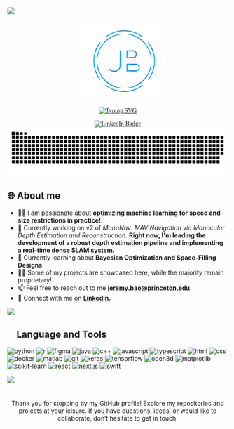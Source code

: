 <!--Jeremy Bao's Profile Page-->

<div style="font-family:Garamond">
  <!-- Header text -->
  <img src="https://user-images.githubusercontent.com/73097560/115834477-dbab4500-a447-11eb-908a-139a6edaec5c.gif">
  <div id="user-content-toc">
  <ul align="center">
     <img  src="assets/logo.png" alt="logo" width="190" />
  </ul>
  </div>
  
  <!-- Typing svg -->
  <p align="center">
    <a href="https://git.io/typing-svg"><img src="https://readme-typing-svg.demolab.com?font=Fira+Code&weight=300&size=50&duration=3000&pause=200&center=true&vCenter=true&width=2000&lines=-+Hi+-;-+I'm+Jeremy+Bao+-;-+Software+Engineer+-;-+Interested+in+-;-+Machine+Learning+and+Autonomous+Robotic+Systems+-" alt="Typing SVG" /></a>
  </p>

  <!-- Badges  -->
  <div id="badges" align="center">
    
  </a>
  <a href="https://www.linkedin.com/in/jeremy-bao/">
    <img src="https://img.shields.io/badge/LinkedIn-blue?style=for-the-badge&logo=linkedin&logoColor=white" alt="LinkedIn Badge"/>
  </a>
    
  </div>

  <!-- Snake svg  -->
  <div align="center">
    <img  src="assets/grid-snake.svg" alt="snake" />
  </div>
  
           
</div>

<!-- General Information -->
   ## 🌐 **About me**
   - 👩‍💻 I am passionate about **optimizing machine learning for speed and size restrictions in practice!.**
   - 🔭 Currently working on v2 of *MonoNav: MAV Navigation via Monocular Depth Estimation and Reconstruction*. **Right now, I'm leading the development of a robust depth estimation pipeline and implementing a real-time dense SLAM system.**
   - 🌱 Currently learning about **Bayesian Optimization and Space-Filling Designs**.
   - 👨‍💻 Some of my projects are showcased here, while the majority remain proprietary!
   - 📫 Feel free to reach out to me  **jeremy.bao@princeton.edu**.
   - 👥 Connect with me on **[LinkedIn](https://www.linkedin.com/in/jeremy-bao/).**

 <img src="https://user-images.githubusercontent.com/73097560/115834477-dbab4500-a447-11eb-908a-139a6edaec5c.gif">

<!-- Languages and Tools -->
   ## <img src="https://media2.giphy.com/media/QssGEmpkyEOhBCb7e1/giphy.gif?cid=ecf05e47a0n3gi1bfqntqmob8g9aid1oyj2wr3ds3mg700bl&rid=giphy.gif" width ="30" style = "margin-bottom: -40px"><b>&nbsp;Language and Tools</b>
   <div>

  ![python](https://img.shields.io/badge/-python-000?&style=for-the-badge&logo=python)
  ![r](https://img.shields.io/badge/-r-000?&style=for-the-badge&logo=rstudio)
  ![figma](https://img.shields.io/badge/-figma-000?&style=for-the-badge&logo=figma)
  ![java](https://img.shields.io/badge/-java-000?&style=for-the-badge&logo=java)
  ![c++](https://img.shields.io/badge/-c++-000?&style=for-the-badge&logo=cplusplus)
  ![javascript](https://img.shields.io/badge/-javascript-000?&style=for-the-badge&logo=javascript)
  ![typescript](https://img.shields.io/badge/-typescript-000?&style=for-the-badge&logo=typescript)
  ![html](https://img.shields.io/badge/-html5-000?&style=for-the-badge&logo=html5)
  ![css](https://img.shields.io/badge/-css3-000?&style=for-the-badge&logo=css3)
  ![docker](https://img.shields.io/badge/-docker-000?&style=for-the-badge&logo=docker)
  ![matlab](https://img.shields.io/badge/-matlab-000?&style=for-the-badge&logo=mathworks)
  ![git](https://img.shields.io/badge/-git-000?&style=for-the-badge&logo=git)
  ![keras](https://img.shields.io/badge/-keras-000?&style=for-the-badge&logo=keras)
  ![tensorflow](https://img.shields.io/badge/-tensorflow-000?&style=for-the-badge&logo=tensorflow)
  ![open3d](https://img.shields.io/badge/-open3d-000?&style=for-the-badge&logo=open3d)
  ![matplotlib](https://img.shields.io/badge/-matplotlib-000?&style=for-the-badge&logo=python)
  ![scikit-learn](https://img.shields.io/badge/-scikit--learn-000?&style=for-the-badge&logo=scikit-learn)
  ![react](https://img.shields.io/badge/-react-000?&style=for-the-badge&logo=react)
  ![next.js](https://img.shields.io/badge/-next.js-000?&style=for-the-badge&logo=next.js)
  ![swift](https://img.shields.io/badge/-swift-000?&style=for-the-badge&logo=swift)

<img src="https://user-images.githubusercontent.com/73097560/115834477-dbab4500-a447-11eb-908a-139a6edaec5c.gif">

 <!--end message -->

   <div align="center">
   <p style="font-size: 35px"> 
   </p>
      Thank you for stopping by my GitHub profile! Explore my repositories and projects at your leisure. If you have questions, ideas, or would like to collaborate, don’t hesitate to get in touch.<p>    
   </p>

